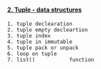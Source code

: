 #### [2. Tuple - data structures](http://pybook.subeen.com/list-tuple-python/)
    1. tuple declearation
    2. tuple empty decleartion
    3. tuple index
    4. tuple in immutable
    5. tuple pack or unpack
    6. loop on tuple
    7. list()           function